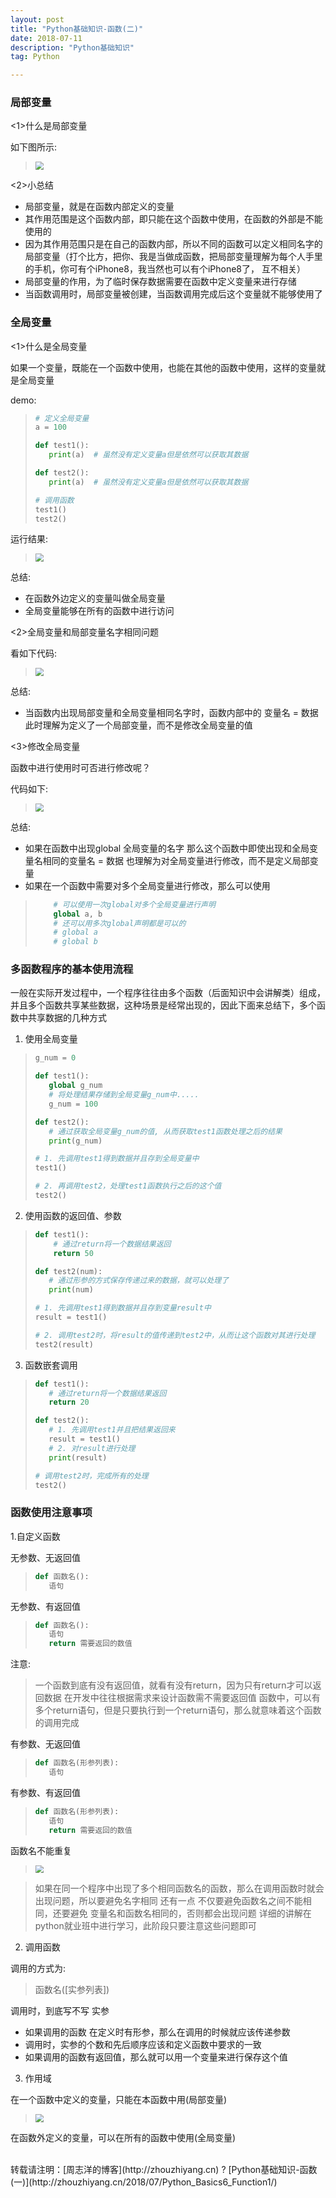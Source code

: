```yaml
---
layout: post
title: "Python基础知识-函数(二)"
date: 2018-07-11 
description: "Python基础知识"
tag: Python 

---
```


### 局部变量

<1>什么是局部变量

如下图所示:

><img src="/images/Python_Basics6_Function/jububianliang.png" style="zoom:80%" />

<2>小总结

* 局部变量，就是在函数内部定义的变量
* 其作用范围是这个函数内部，即只能在这个函数中使用，在函数的外部是不能使用的
* 因为其作用范围只是在自己的函数内部，所以不同的函数可以定义相同名字的局部变量（打个比方，把你、我是当做成函数，把局部变量理解为每个人手里的手机，你可有个iPhone8，我当然也可以有个iPhone8了， 互不相关）
* 局部变量的作用，为了临时保存数据需要在函数中定义变量来进行存储
* 当函数调用时，局部变量被创建，当函数调用完成后这个变量就不能够使用了

###  全局变量

<1>什么是全局变量

如果一个变量，既能在一个函数中使用，也能在其他的函数中使用，这样的变量就是全局变量

demo:

>```python
># 定义全局变量
>a = 100
>
>def test1():
>    print(a)  # 虽然没有定义变量a但是依然可以获取其数据
>
>def test2():
>    print(a)  # 虽然没有定义变量a但是依然可以获取其数据
>
># 调用函数
>test1()
>test2()
>```
>

运行结果:

><img src="/images/Python_Basics6_Function/quanjubianliang.png" style="zoom:80%" />

总结:

* 在函数外边定义的变量叫做全局变量
* 全局变量能够在所有的函数中进行访问

<2>全局变量和局部变量名字相同问题

看如下代码:

><img src="/images/Python_Basics6_Function/quanjujubu.png" style="zoom:80%" />

总结:

* 当函数内出现局部变量和全局变量相同名字时，函数内部中的 变量名 = 数据 此时理解为定义了一个局部变量，而不是修改全局变量的值

<3>修改全局变量

函数中进行使用时可否进行修改呢？

代码如下:

><img src="/images/Python_Basics6_Function/xiugaiquanju.png" style="zoom:80%" />
>

总结:

* 如果在函数中出现global 全局变量的名字 那么这个函数中即使出现和全局变量名相同的变量名 = 数据 也理解为对全局变量进行修改，而不是定义局部变量
* 如果在一个函数中需要对多个全局变量进行修改，那么可以使用

>```python
>     # 可以使用一次global对多个全局变量进行声明
>     global a, b
>     # 还可以用多次global声明都是可以的
>     # global a
>     # global b
>```
>

### 多函数程序的基本使用流程

一般在实际开发过程中，一个程序往往由多个函数（后面知识中会讲解类）组成，并且多个函数共享某些数据，这种场景是经常出现的，因此下面来总结下，多个函数中共享数据的几种方式

1. 使用全局变量

>```python
>g_num = 0
>
>def test1():
>    global g_num
>    # 将处理结果存储到全局变量g_num中.....
>    g_num = 100
>
>def test2():
>    # 通过获取全局变量g_num的值, 从而获取test1函数处理之后的结果
>    print(g_num)
>
># 1. 先调用test1得到数据并且存到全局变量中
>test1()
>
># 2. 再调用test2，处理test1函数执行之后的这个值
>test2()
>```
>

2. 使用函数的返回值、参数

>```python
>def test1():
>     # 通过return将一个数据结果返回
>     return 50
>
>def test2(num):
>    # 通过形参的方式保存传递过来的数据，就可以处理了
>    print(num)
>
># 1. 先调用test1得到数据并且存到变量result中
>result = test1()
>
># 2. 调用test2时，将result的值传递到test2中，从而让这个函数对其进行处理
>test2(result)
>```
>

3. 函数嵌套调用

>```python
>def test1():
>    # 通过return将一个数据结果返回
>    return 20
>
>def test2():
>    # 1. 先调用test1并且把结果返回来
>    result = test1()
>    # 2. 对result进行处理
>    print(result)
>
># 调用test2时，完成所有的处理
>test2()
>```
>

### 函数使用注意事项

1.自定义函数

无参数、无返回值

>```python
>def 函数名():
>    语句
>```
>

无参数、有返回值

>```python
>def 函数名():
>    语句
>    return 需要返回的数值
>```
>

注意:

>一个函数到底有没有返回值，就看有没有return，因为只有return才可以返回数据
>在开发中往往根据需求来设计函数需不需要返回值
>函数中，可以有多个return语句，但是只要执行到一个return语句，那么就意味着这个函数的调用完成

有参数、无返回值

>```python
>def 函数名(形参列表):
>    语句
>```
>

有参数、有返回值

>```python
>def 函数名(形参列表):
>    语句
>    return 需要返回的数值
>```
>

函数名不能重复

><img src="/images/Python_Basics6_Function/hanshuming.png" style="zoom:80%" />
>

>如果在同一个程序中出现了多个相同函数名的函数，那么在调用函数时就会出现问题，所以要避免名字相同
>还有一点 不仅要避免函数名之间不能相同，还要避免 变量名和函数名相同的，否则都会出现问题
>详细的讲解在python就业班中进行学习，此阶段只要注意这些问题即可
>


2. 调用函数

调用的方式为:

>函数名([实参列表])
>

调用时，到底写不写 实参

* 如果调用的函数 在定义时有形参，那么在调用的时候就应该传递参数
* 调用时，实参的个数和先后顺序应该和定义函数中要求的一致
* 如果调用的函数有返回值，那么就可以用一个变量来进行保存这个值

3. 作用域

在一个函数中定义的变量，只能在本函数中用(局部变量)

><img src="/images/Python_Basics6_Function/zuoyongyu.png" style="zoom:80%" />
>

在函数外定义的变量，可以在所有的函数中使用(全局变量)

<br>
转载请注明：[周志洋的博客](http://zhouzhiyang.cn) ? [Python基础知识-函数(一)](http://zhouzhiyang.cn/2018/07/Python_Basics6_Function1/) 

